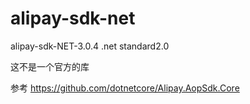 # alipay-sdk-net
alipay-sdk-NET-3.0.4
.net standard2.0

这不是一个官方的库

参考 https://github.com/dotnetcore/Alipay.AopSdk.Core
